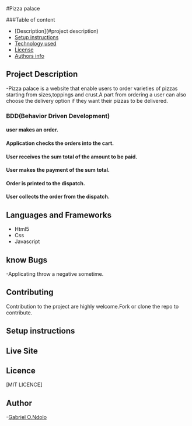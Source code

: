 #Pizza palace

###Table of content

- [Description](#project description)
- [Setup instructions](#setup-instructions)
- [Technology used](#language-and-frameworks)
- [License](#license)
- [Authors info](#Author)

## Project Description

-Pizza palace is a website that enable users to order varieties of pizzas starting from sizes,toppings and crust.A part from ordering a user can also choose the delivery option if they want their pizzas to be delivered.

### BDD(Behavior Driven Development)

#### user makes an order.

#### Application checks the orders into the cart.

#### User receives the sum total of the amount to be paid.

#### User makes the payment of the sum total.

#### Order is printed to the dispatch.

#### User collects the order from the dispatch.

## Languages and Frameworks

- Html5
- Css
- Javascript

## know Bugs

-Applicating throw a negative sometime.

## Contributing

Contribution to the project are highly welcome.Fork or clone the repo to contribute.

## Setup instructions

## Live Site

## Licence

[MIT LICENCE]

## Author

-[Gabriel O.Ndolo](https://github.com/Geb54g)
